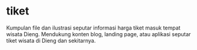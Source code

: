 # tiket
Kumpulan file dan ilustrasi seputar informasi harga tiket masuk tempat wisata Dieng. Mendukung konten blog, landing page, atau aplikasi seputar tiket wisata di Dieng dan sekitarnya.
